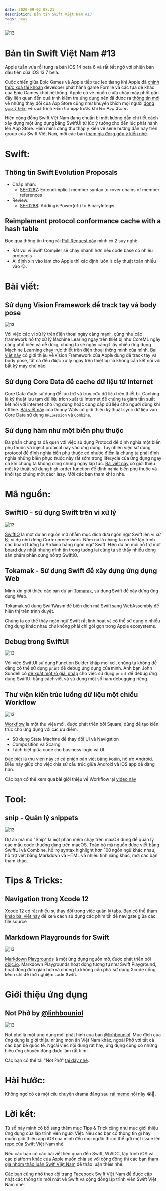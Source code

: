 ```yaml
---
date: 2020-09-02 08:21
description: Bản tin Swift Việt Nam #13
tags: news
---
```


![13](https://raw.githubusercontent.com/SwiftVietnam/SwiftVietnam/master/Output/Images/swiftvietnam/13/swiftvietnam_13.png)

# Bản tin Swift Việt Nam #13

Apple tuần vừa rồi tung ra bản iOS 14 beta 6 và rất bất ngờ với phiên bản đầu tiên của iOS 13.7 beta.

Cuộc chiến giữa Epic Games và Apple tiếp tục leo thang khi Apple đã [chính thức xoá tài khoản](https://mjtsai.com/blog/2020/08/28/apple-terminates-epic-games-developer-account/) developer phát hành game Fornite và các tựa đề khác của Epic Games khỏi hệ thống. Apple có vẻ muốn chữa cháy mấy phốt gần đây liên quan đến quá trình kiểm tra ứng dụng nên đã đươc ra [thông tin mới](https://developer.apple.com/news/?id=84w3e5bm) về những thay đổi của App Store cũng như khuyến khích mọi người [đóng góp ý kiến](https://developer.apple.com/contact/app-store/?topic=guideline) về quá trình kiểm tra app trước khi lên App Store.

Hiện cộng đồng Swift Việt Nam đang chuẩn bị một hướng dẫn chi tiết cách xây dựng một ứng dụng băng SwiftUI từ lúc ý tưởng cho đến lúc phát hành lên App Store. Hiện mình đang thu thập ý kiến về serie hướng dẫn này trên group của Swift Việt Nam, mời các bạn [tham gia đóng góp ý kiến nhé](https://www.facebook.com/groups/691941251234927).

# Swift:

## Thông tin Swift Evolution Proposals

- Chấp nhận:
    - [SE-0287](https://github.com/apple/swift-evolution/blob/master/proposals/0287-implicit-member-chains.md): Extend implicit member syntax to cover chains of member references
- Review:
    - [SE-0288](https://github.com/apple/swift-evolution/blob/master/proposals/0288-binaryinteger-ispower.md): Adding isPower(of:) to BinaryInteger

## Reimplement protocol conformance cache with a hash table

Đọc qua thông tin trong cái [Pull Request này](https://github.com/apple/swift/pull/33487) mình có 2 suy nghĩ:
- Rất vui vì Swift Compiler sẽ chạy nhanh hơn nếu code base có nhiều protocols
- Ai định xin vào làm cho Apple thì xác định luôn là cầy thuật toán nhiều vào 😝. 

# Bài viết:

## Sử dụng Vision Framework để track tay và body pose

![13](https://raw.githubusercontent.com/SwiftVietnam/SwiftVietnam/master/Output/Images/swiftvietnam/13/handtracking.png)

Với việc các vi xử lý trên điện thoại ngày càng mạnh, cũng như các framework hỗ trợ xử lý Machine Learing ngay trên thiết bị như CoreML ngày càng phổ biến và dễ dùng, chúng ta sẽ ngày càng thấy nhiều ứng dụng Machine Learning chạy trực thiết trên điện thoại thông minh của mình. [Bài viết này](https://orangeloops.com/2020/08/hand-tracking-body-pose-detection-with-vision-framework) có giới thiệu về Vision Framework của Apple dùng để track tay và body pose, tất cả đều được xử lý ngay trên thiết bị mà không cần kết nối với bất kỳ máy chủ nào.

## Sử dụng Core Data để cache dữ liệu từ Internet

Core Data được sử dụng để lưu trữ và truy cứu dữ liệu trên thiết bị. Caching là kỹ thuật lưu tạm dữ liệu trích xuất từ internet để chúng ta giảm tần suất kết nối với internet cho ứng dụng hoặc cung cấp dữ liệu cho người dùng khi offline. [Bài viết này](https://www.donnywals.com/implementing-a-one-way-sync-strategy-with-core-data-urlsession-and-combine/) của Donny Wals có giới thiệu kỹ thuật sync dữ liệu vào Core Data sử dụng `URLSession` và `Combine`.

## Sử dụng hàm như một biến phụ thuộc

Đa phần chúng ta đã quen với việc sử dụng Protocol để định nghĩa một biến phụ thuộc và inject protocol này vào ứng dụng. Tuy nhiên việc sử dụng protocol để định nghĩa biến phụ thuộc có nhược điểm là chúng ta phải định nghĩa những biến phục thuộc này rất sớm trong lifecycle của ứng dụng ngay cả khi chung ta không dùng chúng ngay lập tức. [Bài viết này](https://itnext.io/functions-as-dependencies-in-swift-2bc382f9475d) có giới thiệu một kỹ thuật sử dụng high-order function để định nghĩa biến phụ thuộc và khởi tạo chúng một cách lazy. Mời các bạn tham khảo nhé.

# Mã nguồn:

## SwiftIO - sử dụng Swift trên vi xử lý

![13](https://raw.githubusercontent.com/SwiftVietnam/SwiftVietnam/master/Output/Images/swiftvietnam/13/swiftio.png)

[SwiftIO](https://github.com/madmachineio/SwiftIO) là một dự án nguồn mở nhằm mục đích đưa ngôn ngữ Swift lên vi xử lý, ví dụ như dòng Cortex processors. Nôm na là chúng ta có thể lập trình các board tương tự Arduino bằng ngôn ngữ Swift. Hiện dự án mới hỗ trợ một [board duy nhất](https://www.madmachine.io/product-page/swiftio) nhưng mình tin trong tương lai cũng ta sẽ thấy nhiều dòng sản phẩm phần cứng hỗ trợ SwiftiO.

## Tokamak - Sử dụng Swift để xây dựng ứng dụng Web

Mình xin giới thiệu các bạn dự án [Tomarak](https://github.com/TokamakUI/Tokamak), sử dụng Swift để xây dựng ứng dụng Web.

Tokamak sử dụng SwiftWasm để biên dịch mã Swift sang WebAssembly để hiện thị trên trình duyệt.

Chúng ta có thể thấy ngôn ngữ Swift rất linh hoạt và có thể sử dụng ở nhiều ứng dụng khác nhau chứ không phải chỉ gói gọn trong Apple ecosystems.

## Debug trong SwiftUI

![13](https://raw.githubusercontent.com/SwiftVietnam/SwiftVietnam/master/Output/Images/swiftvietnam/13/debugging_swiftui.png)

Với việc SwiftUI sử dụng Function Bulder khắp mọi nơi, chúng ta không dễ dàng có thể sử dụng `print` để debug ứng dụng của mình. Anh bạn John Sundell có [đề xuất một số giải pháp](https://www.swiftbysundell.com/articles/building-swiftui-debugging-utilities) cho việc sử dụng `print` để debug ứng dụng SwiftUI bằng cách viết và sử dụng một số hàm debugging riêng.

## Thư viện kiến trúc luồng dữ liệu một chiều Workflow

![13](https://raw.githubusercontent.com/SwiftVietnam/SwiftVietnam/master/Output/Images/swiftvietnam/13/unidirectional.png)

[Workflow](https://github.com/square/workflow-swift) là một thư viện mới, được phát triển bởi Square, dùng để tạo kiến trúc cho ứng dụng với các ưu điểm:
- Sử dụng State Machine để thay đổi UI và Navigation
- Composition và Scaling
- Tách biệt giữa code cho business logic và UI.

Đặc biệt là thư viện này có cả phiên bản [viết bằng Kotlin](https://github.com/square/workflow-kotlin), hỗ trợ Android. Điều này giúp cho việc chia sử cấu trúc giữa Android và iOS app dễ dàng hơn.

Các bạn có thể xem qua bài giới thiệu về Workflow tại [video này](https://player.vimeo.com/video/362741019)

# Tool:

## snip - Quản lý snippets

![13](https://raw.githubusercontent.com/SwiftVietnam/SwiftVietnam/master/Output/Images/swiftvietnam/13/snips.png)

Dự án mã mở "Snip" là một phần mềm chạy trên macOS dùng để quản lý các mẩu code thường dùng trên macOS. Toàn bộ mã nguồn được viết bằng SwiftUI và Combine, hỗ trợ syntax highlight hơn 100 ngôn ngữ khác nhau, hỗ trợ viết bằng Markdown và HTML và nhiều tính năng khác, mời các bạn tham khảo.

# Tips & Tricks:

## Navigation trong Xcode 12

Xcode 12 có rất nhiều sự thay đổi trong việc quản lý tabs. Bạn có thể [tham khảo bài viết này](https://samwize.com/2020/08/21/navigating-xcode-12-and-tabs) để xem cách sử dụng các phím tắt đề navigate giữa các file source

## Markdown Playgrounds for Swift

![13](https://raw.githubusercontent.com/SwiftVietnam/SwiftVietnam/master/Output/Images/swiftvietnam/13/markdown_playgrounds.png)

[Markdown Playgrounds](https://github.com/objcio/markdown-playgrounds) là một ứng dụng nguồn mở, được phát triển bời [objc.io](https://www.objc.io/). Markdown Playgrounds hoạt động tương tự như Swift Playground, hoạt động đơn giản hơn và chúng ta không cần phải sử dụng Xcode cồng kềnh chỉ để thử nghiệm code Swift.

# Giới thiệu ứng dụng

## Not Phở by [@linhbouniol](https://twitter.com/linhbouniol)

![13](https://raw.githubusercontent.com/SwiftVietnam/SwiftVietnam/master/Output/Images/swiftvietnam/13/notpho.gif)

Not phở là một ứng dụng mới phát hình của bạn [@linhbouniol](https://twitter.com/linhbouniol). Mục đích của ứng dụng là giới thiệu những món ăn Việt Nam khác, ngoài Phở với tất cả các bạn bè quốc tế. Ngoài việc nội dung rất hay, ứng dụng cũng có những hiệu ứng chuyển động được làm rất tỉ mỉ.

Các bạn có thể tải "Not Phở" [tại đây nhé](https://apps.apple.com/app/apple-store/id1525104124).

# Hài hước:

Không ngờ có cả một câu chuyện drama đằng sau [cái meme nổi này](https://twitter.com/skepholic/status/1296865027941478400?s=20) 😭🤣.

# Lời kết:

Từ số này mình có bổ sung thêm mục Tips & Trick cũng như mục giới thiệu ứng dụng của lập trình viên người Việt. Nếu các bạn có thông tin gì hay muốn giới thiệu app iOS của mình đến mọi người thì có thể gửi một issue lên [repo của Swift Việt Nam](https://github.com/SwiftVietnam/SwiftVietnam) nhé.

Nếu các bạn có các bài viết liên quan đến Swift, WWDC, lập trình iOS và các platform khác của Apple muốn chia sẻ với cộng động thì các bạn [tham gia nhóm thảo luận Swift Việt Nam](https://www.facebook.com/groups/691941251234927) để thảo luận thêm nhé.

Các bạn cũng nhớ theo dõi trang [Facebook Swift Việt Nam](https://www.facebook.com/Swift-Vi%E1%BB%87t-Nam-396835394265318) để được cập nhật các thông tin mới nhất về Swift và cộng đồng lập trình viên Swift Việt Nam nhé.